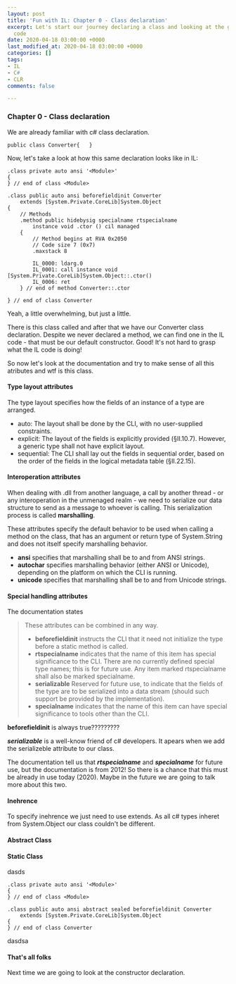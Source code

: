 ```yaml
---
layout: post
title: 'Fun with IL: Chapter 0 - Class declaration'
excerpt: Let's start our journey declaring a class and looking at the generated IL
  code
date: 2020-04-18 03:00:00 +0000
last_modified_at: 2020-04-18 03:00:00 +0000
categories: []
tags:
- IL
- C#
- CLR
comments: false

---
```

### Chapter 0 - Class declaration

We are already familiar with c# class declaration.

    public class Converter{   }

Now, let's take a look at how this same declaration looks like in IL:

    .class private auto ansi '<Module>'
    {
    } // end of class <Module>
    
    .class public auto ansi beforefieldinit Converter
        extends [System.Private.CoreLib]System.Object
    {
        // Methods
        .method public hidebysig specialname rtspecialname 
            instance void .ctor () cil managed 
        {
            // Method begins at RVA 0x2050
            // Code size 7 (0x7)
            .maxstack 8
    
            IL_0000: ldarg.0
            IL_0001: call instance void [System.Private.CoreLib]System.Object::.ctor()
            IL_0006: ret
        } // end of method Converter::.ctor
    
    } // end of class Converter

Yeah, a little overwhelming, but just a little.

There is this class called <module> and after that we have our Converter class declaration. Despite we never declared a method, we can find one in the IL code - that must be our default constructor. Good! It's not hard to grasp what the IL code is doing!

So now let's look at the documentation and try to make sense of all this atributes and wtf is this <Module> class.

#### <Module>

#### Type layout attributes

The type layout specifies how the fields of an instance of a type are arranged.

* auto: The layout shall be done by the CLI, with no user-supplied constraints.
* explicit: The layout of the fields is explicitly provided (§II.10.7). However, a generic type shall not have explicit layout. 
* sequential: The CLI shall lay out the fields in sequential order, based on the order of the fields in the logical metadata table (§II.22.15).

#### Interoperation attributes

When dealing with .dll from another language, a call by another thread - or any interoperation in the unmenaged realm - we need to serialize our data structure to send as a message to whoever is calling. This serialization process is called **marshalling**. 

These attributes specify the default behavior to be used when calling a method  on the class, that has an argument or return type of System.String and does not itself specify marshalling behavior.

* **ansi** specifies that marshalling shall be to and from ANSI strings. 
* **autochar** specifies marshalling behavior (either ANSI or Unicode), depending on the platform on which the CLI is running. 
* **unicode** specifies that marshalling shall be to and from Unicode strings.

#### Special handling attributes

The documentation states

> These attributes can be combined in any way.
>
> * **beforefieldinit** instructs the CLI that it need not initialize the type before a static method is called.
> * **rtspecialname** indicates that the name of this item has special significance to the CLI. There are no currently defined special type names; this is for future use. Any item marked rtspecialname shall also be marked specialname.
> * **serializable** Reserved for future use, to indicate that the fields of the type are to be serialized into a data stream (should such support be provided by the implementation).
> * **specialname** indicates that the name of this item can have special significance to tools other than the CLI.

**beforefieldinit** is always true?????????

**_serializable_** is a well-know friend of c# developers. It apears when we add the serializeble attribute to our class.

The documentation tell us that **_rtspecialname_** and **_specialname_** for future use, but the documentation is from 2012! So there is a chance that this must be already in use today (2020). Maybe in the future we are going to talk more about this two.

#### Inehrence 

To specify inehrence we just need to use extends. As all c# types inheret from System.Object our class couldn't be different.

#### Abstract Class

#### Static Class

dasds

    .class private auto ansi '<Module>'
    {
    } // end of class <Module>
    
    .class public auto ansi abstract sealed beforefieldinit Converter
        extends [System.Private.CoreLib]System.Object
    {
    } // end of class Converter
    

dasdsa

#### That's all folks

Next time we are going to look at the constructor declaration.